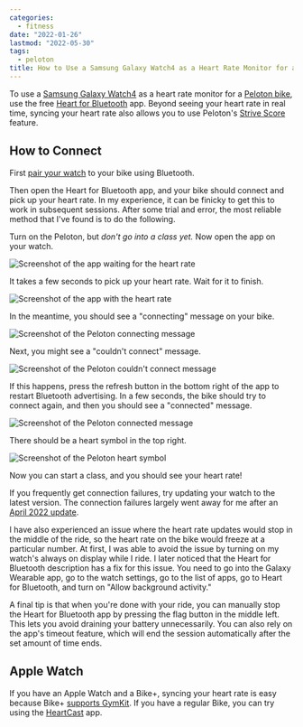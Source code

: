 ```yaml
---
categories:
  - fitness
date: "2022-01-26"
lastmod: "2022-05-30"
tags:
  - peloton
title: How to Use a Samsung Galaxy Watch4 as a Heart Rate Monitor for a Peloton Bike
---
```


To use a [Samsung Galaxy
Watch4](https://www.amazon.com/Samsung-Electronics-Smartwatch-Detection-Bluetooth/dp/B096BJLZZM?&linkCode=ll1&tag=thdalo00-20&linkId=edd3ac30f2add8f2a278045edc1c8a84&language=en_US&ref_=as_li_ss_tl)
as a heart rate monitor for a [Peloton bike](https://www.onepeloton.com/bikes),
use the free [Heart for
Bluetooth](https://play.google.com/store/apps/details?id=lukas.the.coder.heartforbluetooth)
app. Beyond seeing your heart rate in real time, syncing your heart rate also
allows you to use Peloton's [Strive
Score](https://blog.onepeloton.com/strive-score/) feature.

## How to Connect

First [pair your
watch](https://support.onepeloton.com/hc/en-us/articles/203418965-Pairing-Bluetooth-Headphones)
to your bike using Bluetooth.

Then open the Heart for Bluetooth app, and your bike should connect and pick up
your heart rate. In my experience, it can be finicky to get this to work in
subsequent sessions. After some trial and error, the most reliable method that
I've found is to do the following.

Turn on the Peloton, but *don't go into a class yet.* Now open the app on your
watch.

![Screenshot of the app waiting for the heart rate](https://imgur.com/eE0iGYV.png)

It takes a few seconds to pick up your heart rate. Wait for it to finish.

![Screenshot of the app with the heart rate](https://imgur.com/BK4e6ni.png)

In the meantime, you should see a "connecting" message on your bike.

![Screenshot of the Peloton connecting message](https://imgur.com/K713rap.jpg)

Next, you might see a "couldn't connect" message.

![Screenshot of the Peloton couldn't connect message](https://imgur.com/BxVgnye.jpg)

If this happens, press the refresh button in the bottom right of the app to
restart Bluetooth advertising. In a few seconds, the bike should try to connect
again, and then you should see a "connected" message.

![Screenshot of the Peloton connected message](https://imgur.com/HXxHTRd.jpg)

There should be a heart symbol in the top right.

![Screenshot of the Peloton heart symbol](https://imgur.com/PBQG721.jpg)

Now you can start a class, and you should see your heart rate!

If you frequently get connection failures, try updating your watch to the latest
version. The connection failures largely went away for me after an [April 2022
update](https://www.xda-developers.com/galaxy-watch-4-update-samsung-health-improvements-march-patch/).

I have also experienced an issue where the heart rate updates would stop in the
middle of the ride, so the heart rate on the bike would freeze at a particular
number. At first, I was able to avoid the issue by turning on my watch's always
on display while I ride. I later noticed that the Heart for Bluetooth
description has a fix for this issue. You need to go into the Galaxy Wearable
app, go to the watch settings, go to the list of apps, go to Heart for
Bluetooth, and turn on "Allow background activity."

A final tip is that when you're done with your ride, you can manually stop the
Heart for Bluetooth app by pressing the flag button in the middle left. This
lets you avoid draining your battery unnecessarily. You can also rely on the
app's timeout feature, which will end the session automatically after the set
amount of time ends.

## Apple Watch

If you have an Apple Watch and a Bike+, syncing your heart rate is easy because
Bike+ [supports
GymKit](https://support.onepeloton.com/hc/en-us/articles/360048226572-Pairing-Your-Apple-Watch-With-The-Peloton-Bike-).
If you have a regular Bike, you can try using the
[HeartCast](https://www.heartcast.app/) app.
